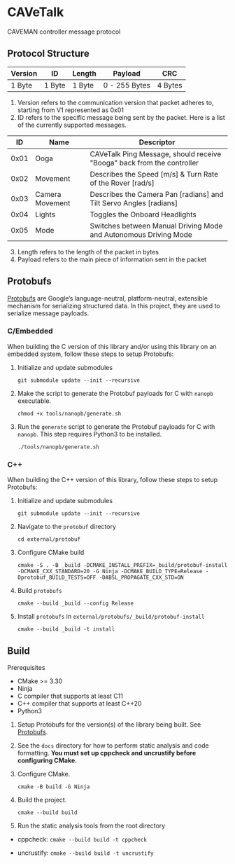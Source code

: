 # CAVeTalk

CAVEMAN controller message protocol

## Protocol Structure

| Version | ID     | Length | Payload       | CRC     |
| ------- | ------ | ------ | ------------- | ------- |
| 1 Byte  | 1 Byte | 1 Byte | 0 - 255 Bytes | 4 Bytes |

1. Version refers to the communication version that packet adheres to, starting from V1 represented as 0x01
2. ID refers to the specific message being sent by the packet. Here is a list of the currently supported messages.

| ID   | Name            | Descriptor                                                             |
| ---- | --------------- | ---------------------------------------------------------------------- |
| 0x01 | Ooga            | CAVeTalk Ping Message, should receive "Booga" back from the controller |
| 0x02 | Movement        | Describes the Speed [m/s] & Turn Rate of the Rover [rad/s]             |
| 0x03 | Camera Movement | Describes the Camera Pan [radians] and Tilt Servo Angles [radians]     |
| 0x04 | Lights          | Toggles the Onboard Headlights                                         |
| 0x05 | Mode            | Switches between Manual Driving Mode and Autonomous Driving Mode       |

3. Length refers to the length of the packet in bytes
4. Payload refers to the main piece of information sent in the packet

## Protobufs

[Protobufs](https://protobuf.dev/) are Google’s language-neutral, platform-neutral, extensible mechanism for serializing structured data. In this project, they are used to serialize message payloads.

### C/Embedded

When building the C version of this library and/or using this library on an embedded system, follow these steps to setup Protobufs:

1. Initialize and update submodules

   `git submodule update --init --recursive`

2. Make the script to generate the Protobuf payloads for C with `nanopb` executable.

   `chmod +x tools/nanopb/generate.sh`

3. Run the `generate` script to generate the Protobuf payloads for C with `nanopb`.  This step requires Python3 to be installed.

    `./tools/nanopb/generate.sh`

### C++

When building the C++ version of this library, follow these steps to setup Protobufs:

1. Initialize and update submodules

   `git submodule update --init --recursive`

2. Navigate to the `protobuf` directory

   `cd external/protobuf`

3. Configure CMake build

   `cmake -S . -B _build -DCMAKE_INSTALL_PREFIX=_build/protobuf-install -DCMAKE_CXX_STANDARD=20 -G Ninja -DCMAKE_BUILD_TYPE=Release -Dprotobuf_BUILD_TESTS=OFF -DABSL_PROPAGATE_CXX_STD=ON`

4. Build `protobufs`

   `cmake --build _build --config Release`

5. Install `protobufs` in `external/protobufs/_build/protobuf-install`

   `cmake --build _build -t install`

## Build

Prerequisites
- CMake >= 3.30
- Ninja
- C compiler that supports at least C11
- C++ compiler that supports at least C++20
- Python3

1. Setup Protobufs for the version(s) of the library being built.  See [Protobufs](#protobufs).

2. See the `docs` directory for how to perform static analysis and code formatting. **You must set up cppcheck and uncrustify before configuring CMake.**

3. Configure CMake.

   `cmake -B build -G Ninja`

4. Build the project.

   `cmake --build build`

5. Run the static analysis tools from the root directory

- cppcheck: `cmake --build build -t cppcheck`

- uncrustify: `cmake --build build -t uncrustify`


